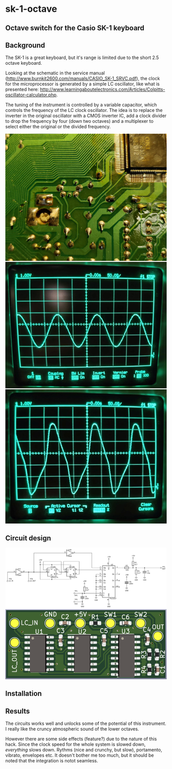 # sk-1-octave
## Octave switch for the Casio SK-1 keyboard

## Background
The SK-1 is a great keyboard, but it's range is limited due to the short 2.5 octave keyboard.

Looking at the schematic in the service manual (http://www.burnkit2600.com/manuals/CASIO_SK-1_SRVC.pdf), the clock for the microprocessor is generated by a simple LC oscillator, like what is presented here: http://www.learningaboutelectronics.com/Articles/Colpitts-oscillator-calculator.php.

The tuning of the instrument is controlled by a variable capacitor, which controls the frequency of the LC clock oscillator. The idea is to replace the inverter in the original oscillator with a CMOS inverter IC, add a clock divider to drop the frequency by four (down two octaves) and a multiplexer to select either the original or the divided frequency.

![SK-1 PCB](./pics/sk-1%20PCB.jpg)
![OSI pin signal](./pics/osi.jpg)
![OSO pin signal](./pics/oso.jpg)

## Circuit design
![Octave switch schematic](./pics/schematic.png)
![Octave switch PCB](./pics/octave%20switch%20PCB.png)

## Installation

## Results
The circuits works well and unlocks some of the potential of this instrument. I really like the cruncy atmospheric sound of the lower octaves.

However there are some side effects (feature?) due to the nature of this hack. Since the clock speed for the whole system is slowed down, _everything_ slows down. Rythms (nice and crunchy, but slow), portamento, vibrato, envelopes etc. It doesn't bother me too much, but it should be noted that the integration is notot seamless.
